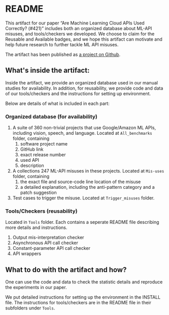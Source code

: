 # README

This artifact for our paper “Are Machine Learning Cloud APIs Used Correctly? (#421)” includes both an organized database about ML-API misuses, and tools/checkers we developed. We choose to claim for the Reusable and Available badges, and we hope this artifact can motivate and help future research to further tackle ML API misuses.

The artifact has been published as [a project on Github](https://github.com/mlapistudy/ICSE2021_421).

## What's inside the artifact:

Inside the artifact, we provide an organized database used in our manual studies for availability. In addition, for reusability, we provide code and data of our tools/checkers and the instructions for setting up environment.

Below are details of what is included in each part:

### Organized database (for availability)

1. A suite of 360 non-trivial projects that use Google/Amazon ML APIs, including vision, speech, and language. Located at `All_benchmarks` folder, containing
   1. software project name
   2. GitHub link
   3. exact release number
   4. used API
   5. description
2. A collections 247 ML-API misuses in these projects. Located at `Mis-uses` folder, containing
   1. the exact file and source-code line location of the misuse 
   2. a detailed explanation, including the anti-pattern category and a patch suggestion
3. Test cases to trigger the misuse. Located at `Trigger_misuses` folder.

### Tools/Checkers (reusability)

Located in `Tools` folder. Each contains a seperate README file describing more details and instructions.

1. Output mis-interpretation checker
2. Asynchronous API call checker
3. Constant-parameter API call checker
4. API wrappers



## What to do with the artifact and how?

One can use the code and data to check the statistic details and reproduce the experiments in our paper.

We put detailed instructions for setting up the environment in the INSTALL file. The instructions for tools/checkers are in the README file in their subfolders under `Tools`.